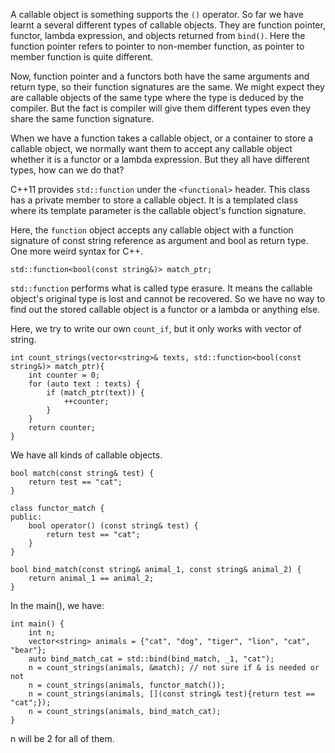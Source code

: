 
A callable object is something supports the `()` operator. So far we have learnt a several different types of callable objects. They are function pointer, functor, lambda expression, and objects returned from `bind()`. Here the function pointer refers to pointer to non-member function, as pointer to member function is quite different.

Now, function pointer and a functors both have the same arguments and return type, so their function signatures are the same. We might expect they are callable objects of the same type where the type is deduced by the compiler. But the fact is compiler will give them different types even they share the same function signature.

When we have a function takes a callable object, or a container to store a callable object, we normally want them to accept any callable object whether it is a functor or a lambda expression. But they all have different types, how can we do that?

C++11 provides `std::function` under the `<functional>` header. This class has a private member to store a callable object. It is a templated class where its template parameter is the callable object's function signature.

Here, the `function` object accepts any callable object with a function signature of const string reference as argument and bool as return type. One more weird syntax for C++.
```
std::function<bool(const string&)> match_ptr;
```

`std::function` performs what is called type erasure. It means the callable object's original type is lost and cannot be recovered. So we have no way to find out the stored callable object is a functor or a lambda or anything else.

Here, we try to write our own `count_if`, but it only works with vector of string.
```
int count_strings(vector<string>& texts, std::function<bool(const string&)> match_ptr){
	int counter = 0;
	for (auto text : texts) {
		if (match_ptr(text)) {
			++counter;
		}
	}
	return counter;
}
```
We have all kinds of callable objects.
```
bool match(const string& test) {
	return test == "cat";
}

class functor_match {
public:
	bool operator() (const string& test) {
		return test == "cat";
	}
}

bool bind_match(const string& animal_1, const string& animal_2) {
	return animal_1 == animal_2;
}
```
In the main(), we have:
```
int main() {
	int n;
	vector<string> animals = {"cat", "dog", "tiger", "lion", "cat", "bear"};
	auto bind_match_cat = std::bind(bind_match, _1, "cat");
	n = count_strings(animals, &match); // not sure if & is needed or not
	n = count_strings(animals, functor_match());
	n = count_strings(animals, [](const string& test){return test == "cat";});
	n = count_strings(animals, bind_match_cat);
}
```
n will be 2 for all of them.